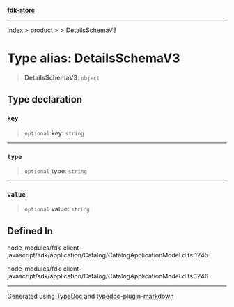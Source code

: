 [**fdk-store**](../../../README.md)
***

[Index](../../../API.md) > [product](../../README.md) > [<internal>](../README.md) > DetailsSchemaV3

# Type alias: DetailsSchemaV3

> **DetailsSchemaV3**: `object`

## Type declaration

### `key`

> `optional` **key**: `string`

***

### `type`

> `optional` **type**: `string`

***

### `value`

> `optional` **value**: `string`

## Defined In

node\_modules/fdk-client-javascript/sdk/application/Catalog/CatalogApplicationModel.d.ts:1245

node\_modules/fdk-client-javascript/sdk/application/Catalog/CatalogApplicationModel.d.ts:1246

***
Generated using [TypeDoc](https://typedoc.org/) and [typedoc-plugin-markdown](https://www.npmjs.com/package/typedoc-plugin-markdown)
